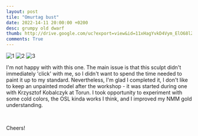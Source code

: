 ```yaml
---
layout: post
tile: "Omurtag bust"
date: 2022-14-11 20:00:00 +0200
desc: grumpy old dwarf
thumb: http://drive.google.com/uc?export=view&id=11xHagYvkD4Vym_ElO68lZc_nrrta49eo
comments: True
---
```


![1](http://drive.google.com/uc?export=view&id=11xHagYvkD4Vym_ElO68lZc_nrrta49eo)
![2](http://drive.google.com/uc?export=view&id=1R5Drz1S4RxjVIhbVdKBLoXuXFs6_cy18)
![3](http://drive.google.com/uc?export=view&id=1207UmbCRpMKFDCCT2TivcJMUWQz7fPSh)

I'm not happy with with this one. The main issue is that this sculpt didn't immediately 'click' with me, so I didn't want to spend the time needed to paint it up to my standard.
Nevertheless, I'm glad I completed it, I don't like to keep an unpainted model after the workshop - it was started during one with Krzysztof Kobalczyk at Torun. I took opportunity to experiment with some cold colors, the OSL kinda works I think, and I improved my NMM gold understanding.     

&nbsp;&nbsp;&nbsp;&nbsp;&nbsp;&nbsp;&nbsp;&nbsp;


Cheers!
